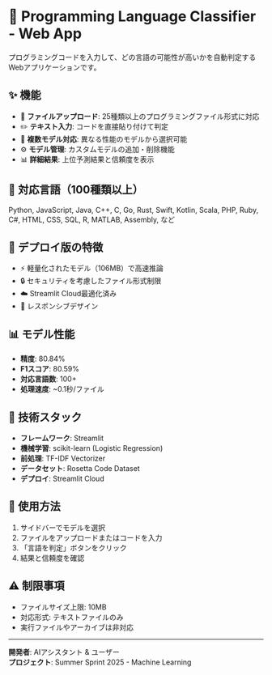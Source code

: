 # 🤖 Programming Language Classifier - Web App

プログラミングコードを入力して、どの言語の可能性が高いかを自動判定するWebアプリケーションです。

## ✨ 機能

- 📁 **ファイルアップロード**: 25種類以上のプログラミングファイル形式に対応
- ✏️ **テキスト入力**: コードを直接貼り付けて判定
- 🤖 **複数モデル対応**: 異なる性能のモデルから選択可能
- ⚙️ **モデル管理**: カスタムモデルの追加・削除機能
- 📊 **詳細結果**: 上位予測結果と信頼度を表示

## 🎯 対応言語（100種類以上）

Python, JavaScript, Java, C++, C, Go, Rust, Swift, Kotlin, Scala, PHP, Ruby, C#, HTML, CSS, SQL, R, MATLAB, Assembly, など

## 🚀 デプロイ版の特徴

- ⚡ 軽量化されたモデル（106MB）で高速推論
- 🔒 セキュリティを考慮したファイル形式制限
- ☁️ Streamlit Cloud最適化済み
- 📱 レスポンシブデザイン

## 📊 モデル性能

- **精度**: 80.84%
- **F1スコア**: 80.59%
- **対応言語数**: 100+
- **処理速度**: ~0.1秒/ファイル

## 🔧 技術スタック

- **フレームワーク**: Streamlit
- **機械学習**: scikit-learn (Logistic Regression)
- **前処理**: TF-IDF Vectorizer
- **データセット**: Rosetta Code Dataset
- **デプロイ**: Streamlit Cloud

## 📝 使用方法

1. サイドバーでモデルを選択
2. ファイルをアップロードまたはコードを入力
3. 「言語を判定」ボタンをクリック
4. 結果と信頼度を確認

## ⚠️ 制限事項

- ファイルサイズ上限: 10MB
- 対応形式: テキストファイルのみ
- 実行ファイルやアーカイブは非対応

---

**開発者**: AIアシスタント & ユーザー  
**プロジェクト**: Summer Sprint 2025 - Machine Learning
